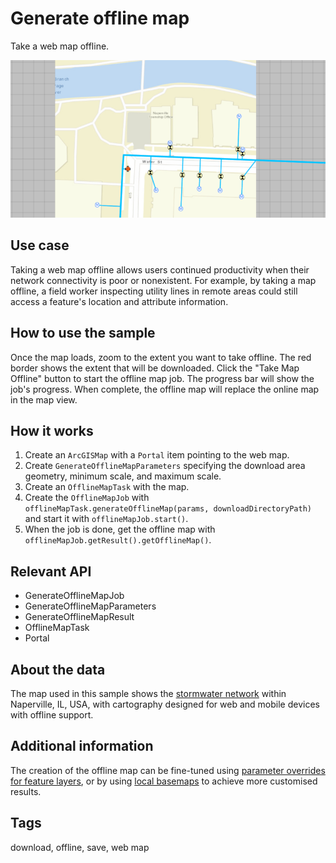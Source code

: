 # Generate offline map

Take a web map offline.

![Image of generate offline map](GenerateOfflineMap.png)

## Use case

Taking a web map offline allows users continued productivity when their network connectivity is poor or nonexistent. For example, by taking a map offline, a field worker inspecting utility lines in remote areas could still access a feature's location and attribute information.

## How to use the sample

Once the map loads, zoom to the extent you want to take offline. The red border shows the extent that will be downloaded. Click the "Take Map Offline" button to start the offline map job. The progress bar will show the job's progress. When complete, the offline map will replace the online map in the map view.

## How it works

1. Create an `ArcGISMap` with a `Portal` item pointing to the web map.
2. Create `GenerateOfflineMapParameters` specifying the download area geometry, minimum scale, and maximum scale.
3. Create an `OfflineMapTask` with the map.
4. Create the `OfflineMapJob` with `offlineMapTask.generateOfflineMap(params, downloadDirectoryPath)` and start it with `offlineMapJob.start()`.
5. When the job is done, get the offline map with `offlineMapJob.getResult().getOfflineMap()`.

## Relevant API

* GenerateOfflineMapJob
* GenerateOfflineMapParameters
* GenerateOfflineMapResult
* OfflineMapTask
* Portal

## About the data

The map used in this sample shows the [stormwater network](https://www.arcgis.com/home/item.html?id=acc027394bc84c2fb04d1ed317aac674) within Naperville, IL, USA, with cartography designed for web and mobile devices with offline support.

## Additional information

The creation of the offline map can be fine-tuned using [parameter overrides for feature layers](https://github.com/Esri/arcgis-runtime-samples-java/tree/master/src/main/java/com/esri/samples/map/generate_offline_map_overrides), or by using [local basemaps](https://github.com/Esri/arcgis-runtime-samples-java/tree/master/src/main/java/com/esri/samples/map/generate_offline_map_with_local_basemap)
 to achieve more customised results.

## Tags

download, offline, save, web map

